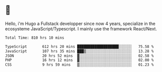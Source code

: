 # 👋 

Hello, i'm Hugo a Fullstack developper since now 4 years, specialize in the ecosysteme JavaScript/Typescript. I mainly use the framework React/Next.

<!--START_SECTION:waka-->

```txt
Total Time: 810 hrs 10 mins

TypeScript       612 hrs 20 mins ███████████████████░░░░░░   75.58 %
JavaScript       107 hrs 35 mins ███▒░░░░░░░░░░░░░░░░░░░░░   13.28 %
JSON             20 hrs 52 mins  ▓░░░░░░░░░░░░░░░░░░░░░░░░   02.58 %
PHP              16 hrs 12 mins  ▓░░░░░░░░░░░░░░░░░░░░░░░░   02.00 %
CSS              9 hrs 59 mins   ▒░░░░░░░░░░░░░░░░░░░░░░░░   01.23 %
```

<!--END_SECTION:waka-->
